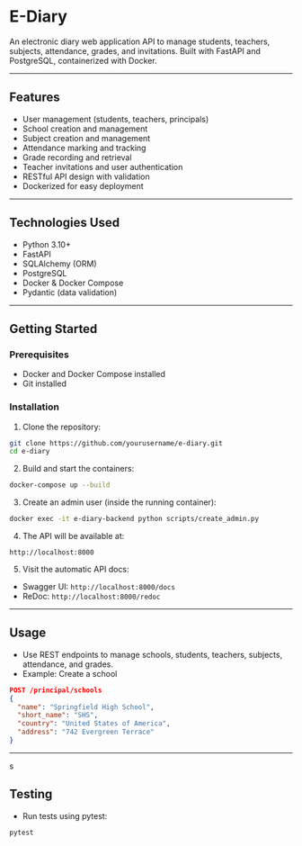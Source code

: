# E-Diary

An electronic diary web application API to manage students, teachers, subjects, attendance, grades, and invitations. Built with FastAPI and PostgreSQL, containerized with Docker.

---

## Features

* User management (students, teachers, principals)
* School creation and management
* Subject creation and management
* Attendance marking and tracking
* Grade recording and retrieval
* Teacher invitations and user authentication
* RESTful API design with validation
* Dockerized for easy deployment

---

## Technologies Used

* Python 3.10+
* FastAPI
* SQLAlchemy (ORM)
* PostgreSQL
* Docker & Docker Compose
* Pydantic (data validation)

---

## Getting Started

### Prerequisites

* Docker and Docker Compose installed
* Git installed

### Installation

1. Clone the repository:

```bash
git clone https://github.com/yourusername/e-diary.git
cd e-diary
```

2. Build and start the containers:

```bash
docker-compose up --build
```

3. Create an admin user (inside the running container):

```bash
docker exec -it e-diary-backend python scripts/create_admin.py
```

4. The API will be available at:

```
http://localhost:8000
```

5. Visit the automatic API docs:

* Swagger UI: `http://localhost:8000/docs`
* ReDoc: `http://localhost:8000/redoc`

---

## Usage

* Use REST endpoints to manage schools, students, teachers, subjects, attendance, and grades.
* Example: Create a school

```JSON
POST /principal/schools
{
  "name": "Springfield High School",
  "short_name": "SHS",
  "country": "United States of America",
  "address": "742 Evergreen Terrace"
}
```

---
s
## Testing

* Run tests using pytest:

```bash
pytest
```




